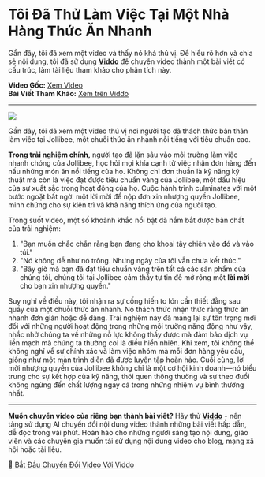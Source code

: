 # Tôi Đã Thử Làm Việc Tại Một Nhà Hàng Thức Ăn Nhanh

Gần đây, tôi đã xem một video và thấy nó khá thú vị. Để hiểu rõ hơn và chia sẻ nội dung, tôi đã sử dụng **[Viddo](https://viddo.pro/)** để chuyển video thành một bài viết có cấu trúc, làm tài liệu tham khảo cho phân tích này.

**Video Gốc:** [Xem Video](https://www.youtube.com/watch?v=LjSIZeM1cCo)  
**Bài Viết Tham Khảo:** [Xem trên Viddo](https://viddo.pro/zh/video-result/b3f768b6-123e-469e-8956-bc8d0082915e)

---


![](https://img.youtube.com/vi/LjSIZeM1cCo/0.jpg)


Gần đây, tôi đã xem một video thú vị nơi người tạo đã thách thức bản thân làm việc tại Jollibee, một chuỗi thức ăn nhanh nổi tiếng với tiêu chuẩn cao.

**Trong trải nghiệm chính,** người tạo đã lặn sâu vào môi trường làm việc nhanh chóng của Jollibee, học hỏi mọi khía cạnh từ việc nhận đơn hàng đến nấu những món ăn nổi tiếng của họ. Không chỉ đơn thuần là kỹ năng kỹ thuật mà còn là việc đạt được tiêu chuẩn vàng của Jollibee, một dấu hiệu của sự xuất sắc trong hoạt động của họ. Cuộc hành trình culminates với một bước ngoặt bất ngờ: một lời mời để nộp đơn xin nhượng quyền Jollibee, minh chứng cho sự kiên trì và khả năng thích ứng của người tạo.

Trong suốt video, một số khoảnh khắc nổi bật đã nắm bắt được bản chất của trải nghiệm:
1. "Bạn muốn chắc chắn rằng bạn đang cho khoai tây chiên vào đó và vào túi."
2. "Nó không dễ như nó trông. Nhưng ngày của tôi vẫn chưa kết thúc."
3. "Bây giờ mà bạn đã đạt tiêu chuẩn vàng trên tất cả các sản phẩm của chúng tôi, chúng tôi tại Jollibee cảm thấy tự tin để mở rộng một **lời mời** cho bạn xin nhượng quyền."

Suy nghĩ về điều này, tôi nhận ra sự cống hiến to lớn cần thiết đằng sau quầy của một chuỗi thức ăn nhanh. Nó thách thức nhận thức rằng thức ăn nhanh đơn giản hoặc dễ dàng. Trải nghiệm này đã mang lại sự tôn trọng mới đối với những người hoạt động trong những môi trường năng động như vậy, nhắc nhở chúng ta về những nỗ lực không thấy được mà đảm bảo dịch vụ liền mạch mà chúng ta thường coi là điều hiển nhiên. Khi xem, tôi không thể không nghĩ về sự chính xác và làm việc nhóm mà mỗi đơn hàng yêu cầu, giống như một màn trình diễn đã được luyện tập hoàn hảo. Cuối cùng, lời mời nhượng quyền của Jollibee không chỉ là một cơ hội kinh doanh—nó biểu trưng cho sự kết hợp của kỹ năng, thói quen thông thường và sự theo đuổi không ngừng đến chất lượng ngay cả trong những nhiệm vụ bình thường nhất.

---

**Muốn chuyển video của riêng bạn thành bài viết?** Hãy thử **[Viddo](https://viddo.pro/)** - nền tảng sử dụng AI chuyển đổi nội dung video thành những bài viết hấp dẫn, dễ đọc trong vài phút. Hoàn hảo cho những người sáng tạo nội dung, giáo viên và các chuyên gia muốn tái sử dụng nội dung video cho blog, mạng xã hội hoặc tài liệu.

[🚀 Bắt Đầu Chuyển Đổi Video Với Viddo](https://viddo.pro/)